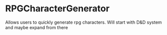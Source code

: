 # RPGCharacterGenerator
Allows users to quickly generate rpg characters. Will start with D&amp;D system and maybe expand from there
